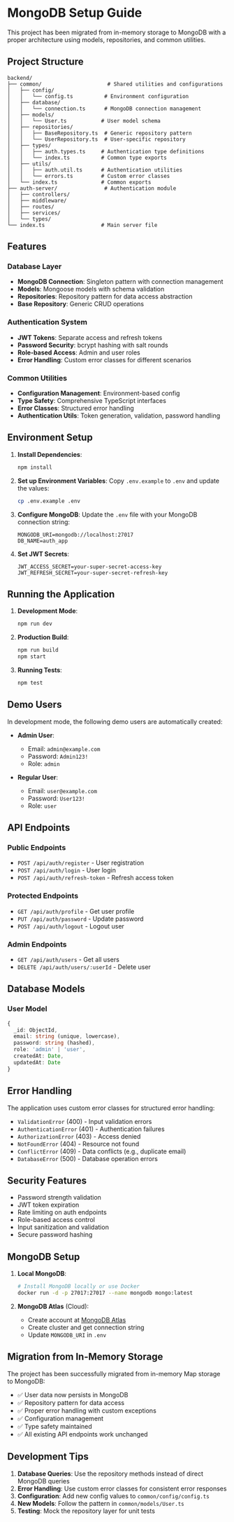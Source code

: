 # MongoDB Setup Guide

This project has been migrated from in-memory storage to MongoDB with a proper architecture using models, repositories, and common utilities.

## Project Structure

```
backend/
├── common/                     # Shared utilities and configurations
│   ├── config/
│   │   └── config.ts          # Environment configuration
│   ├── database/
│   │   └── connection.ts      # MongoDB connection management
│   ├── models/
│   │   └── User.ts           # User model schema
│   ├── repositories/
│   │   ├── BaseRepository.ts  # Generic repository pattern
│   │   └── UserRepository.ts  # User-specific repository
│   ├── types/
│   │   ├── auth.types.ts     # Authentication type definitions
│   │   └── index.ts          # Common type exports
│   ├── utils/
│   │   ├── auth.util.ts      # Authentication utilities
│   │   └── errors.ts         # Custom error classes
│   └── index.ts              # Common exports
├── auth-server/               # Authentication module
│   ├── controllers/
│   ├── middleware/
│   ├── routes/
│   ├── services/
│   └── types/
└── index.ts                  # Main server file
```

## Features

### Database Layer
- **MongoDB Connection**: Singleton pattern with connection management
- **Models**: Mongoose models with schema validation
- **Repositories**: Repository pattern for data access abstraction
- **Base Repository**: Generic CRUD operations

### Authentication System
- **JWT Tokens**: Separate access and refresh tokens
- **Password Security**: bcrypt hashing with salt rounds
- **Role-based Access**: Admin and user roles
- **Error Handling**: Custom error classes for different scenarios

### Common Utilities
- **Configuration Management**: Environment-based config
- **Type Safety**: Comprehensive TypeScript interfaces
- **Error Classes**: Structured error handling
- **Authentication Utils**: Token generation, validation, password handling

## Environment Setup

1. **Install Dependencies**:
   ```bash
   npm install
   ```

2. **Set up Environment Variables**:
   Copy `.env.example` to `.env` and update the values:
   ```bash
   cp .env.example .env
   ```

3. **Configure MongoDB**:
   Update the `.env` file with your MongoDB connection string:
   ```env
   MONGODB_URI=mongodb://localhost:27017
   DB_NAME=auth_app
   ```

4. **Set JWT Secrets**:
   ```env
   JWT_ACCESS_SECRET=your-super-secret-access-key
   JWT_REFRESH_SECRET=your-super-secret-refresh-key
   ```

## Running the Application

1. **Development Mode**:
   ```bash
   npm run dev
   ```

2. **Production Build**:
   ```bash
   npm run build
   npm start
   ```

3. **Running Tests**:
   ```bash
   npm test
   ```

## Demo Users

In development mode, the following demo users are automatically created:

- **Admin User**: 
  - Email: `admin@example.com`
  - Password: `Admin123!`
  - Role: `admin`

- **Regular User**: 
  - Email: `user@example.com`
  - Password: `User123!`
  - Role: `user`

## API Endpoints

### Public Endpoints
- `POST /api/auth/register` - User registration
- `POST /api/auth/login` - User login
- `POST /api/auth/refresh-token` - Refresh access token

### Protected Endpoints
- `GET /api/auth/profile` - Get user profile
- `PUT /api/auth/password` - Update password
- `POST /api/auth/logout` - Logout user

### Admin Endpoints
- `GET /api/auth/users` - Get all users
- `DELETE /api/auth/users/:userId` - Delete user

## Database Models

### User Model
```typescript
{
  _id: ObjectId,
  email: string (unique, lowercase),
  password: string (hashed),
  role: 'admin' | 'user',
  createdAt: Date,
  updatedAt: Date
}
```

## Error Handling

The application uses custom error classes for structured error handling:

- `ValidationError` (400) - Input validation errors
- `AuthenticationError` (401) - Authentication failures
- `AuthorizationError` (403) - Access denied
- `NotFoundError` (404) - Resource not found
- `ConflictError` (409) - Data conflicts (e.g., duplicate email)
- `DatabaseError` (500) - Database operation errors

## Security Features

- Password strength validation
- JWT token expiration
- Rate limiting on auth endpoints
- Role-based access control
- Input sanitization and validation
- Secure password hashing

## MongoDB Setup

1. **Local MongoDB**:
   ```bash
   # Install MongoDB locally or use Docker
   docker run -d -p 27017:27017 --name mongodb mongo:latest
   ```

2. **MongoDB Atlas** (Cloud):
   - Create account at [MongoDB Atlas](https://cloud.mongodb.com/)
   - Create cluster and get connection string
   - Update `MONGODB_URI` in `.env`

## Migration from In-Memory Storage

The project has been successfully migrated from in-memory Map storage to MongoDB:

- ✅ User data now persists in MongoDB
- ✅ Repository pattern for data access
- ✅ Proper error handling with custom exceptions
- ✅ Configuration management
- ✅ Type safety maintained
- ✅ All existing API endpoints work unchanged

## Development Tips

1. **Database Queries**: Use the repository methods instead of direct MongoDB queries
2. **Error Handling**: Use custom error classes for consistent error responses
3. **Configuration**: Add new config values to `common/config/config.ts`
4. **New Models**: Follow the pattern in `common/models/User.ts`
5. **Testing**: Mock the repository layer for unit tests
